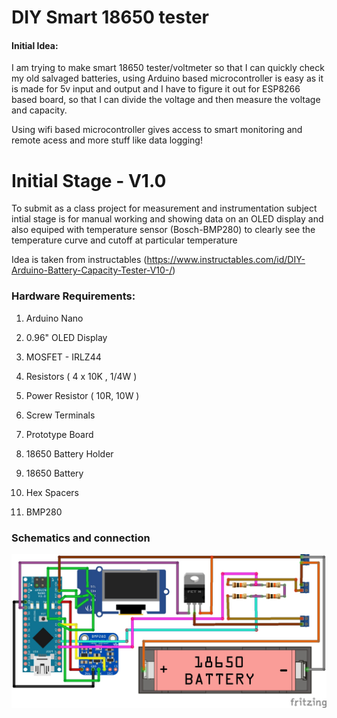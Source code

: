 # DIY Smart 18650 tester

#### Initial Idea:

I am trying to make smart 18650 tester/voltmeter so that I can quickly check my old salvaged batteries, using Arduino based microcontroller is easy as it is made for 5v input and output and I have to figure it out for ESP8266 based board, so that I can divide the voltage and then measure the voltage and capacity.

Using wifi based microcontroller gives access to smart monitoring and remote acess and more stuff like data logging!

# Initial Stage - V1.0
To submit as a class project for measurement and instrumentation subject intial stage is for manual working and showing data on an OLED display and also equiped with temperature sensor (Bosch-BMP280) to clearly see the temperature curve and cutoff at particular temperature

Idea is taken from instructables (https://www.instructables.com/id/DIY-Arduino-Battery-Capacity-Tester-V10-/)

### Hardware Requirements:

1. Arduino Nano

2. 0.96" OLED Display

3. MOSFET - IRLZ44

4. Resistors ( 4 x 10K , 1/4W )

5. Power Resistor ( 10R, 10W )

6. Screw Terminals

7. Prototype Board

8. 18650 Battery Holder

9. 18650 Battery

10. Hex Spacers

11. BMP280

### Schematics and connection

![](https://github.com/AnshumanFauzdar/DIY-Smart-18650-tester/blob/master/Schematic.jpg)


